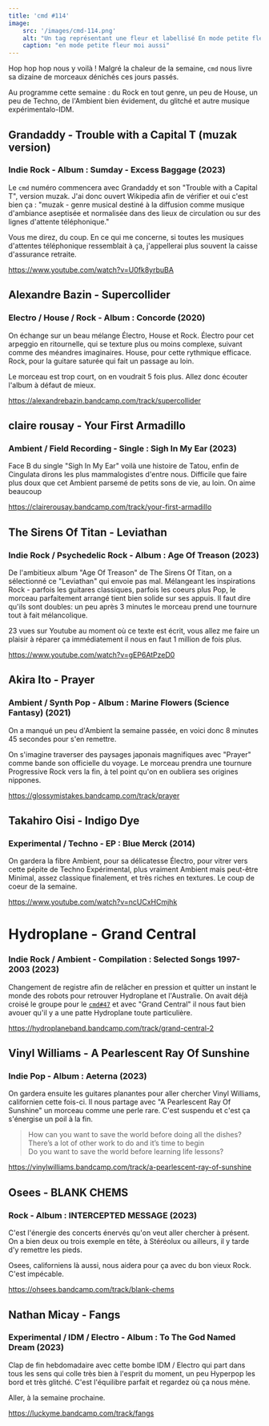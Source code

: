 ```yaml
---
title: 'cmd #114'
image:
    src: '/images/cmd-114.png'
    alt: "Un tag représentant une fleur et labellisé En mode petite fleur ou quoi?"
    caption: "en mode petite fleur moi aussi"
---
```


Hop hop hop nous y voilà ! Malgré la chaleur de la semaine, `cmd` nous livre sa dizaine de morceaux dénichés ces jours passés.

Au programme cette semaine : du Rock en tout genre, un peu de House, un peu de Techno, de l'Ambient bien évidement, du glitché et autre musique expérimentalo-IDM.

## Grandaddy - Trouble with a Capital T (muzak version) 
### Indie Rock - Album : Sumday - Excess Baggage (2023)

Le `cmd` numéro commencera avec Grandaddy et son "Trouble with a Capital T", version muzak. J'ai donc ouvert Wikipedia afin de vérifier et oui c'est bien ça : "muzak - genre musical destiné à la diffusion comme musique d'ambiance aseptisée et normalisée dans des lieux de circulation ou sur des lignes d'attente téléphonique."

Vous me direz, du coup. En ce qui me concerne, si toutes les musiques d'attentes téléphonique ressemblait à ça, j'appellerai plus souvent la caisse d'assurance retraite.

https://www.youtube.com/watch?v=U0fk8yrbuBA


## Alexandre Bazin - Supercollider 
### Electro / House / Rock - Album : Concorde (2020)

On échange sur un beau mélange Électro, House et Rock. Électro pour cet arpeggio en ritournelle, qui se texture plus ou moins complexe, suivant comme des méandres imaginaires. House, pour cette rythmique efficace. Rock, pour la guitare saturée qui fait un passage au loin.

Le morceau est trop court, on en voudrait 5 fois plus. Allez donc écouter l'album à défaut de mieux.

https://alexandrebazin.bandcamp.com/track/supercollider


## claire rousay - Your First Armadillo 
### Ambient / Field Recording - Single : Sigh In My Ear (2023)

Face B du single "Sigh In My Ear" voilà une histoire de Tatou, enfin de Cingulata dirons les plus mammalogistes d'entre nous. Difficile que faire plus doux que cet Ambient parsemé de petits sons de vie, au loin. On aime beaucoup

https://clairerousay.bandcamp.com/track/your-first-armadillo


## The Sirens Of Titan - Leviathan 
### Indie Rock / Psychedelic Rock - Album : Age Of Treason (2023)

De l'ambitieux album "Age Of Treason" de The Sirens Of Titan, on a sélectionné ce "Leviathan" qui envoie pas mal. Mélangeant les inspirations Rock - parfois les guitares classiques, parfois les coeurs plus Pop, le morceau parfaitement arrangé tient bien solide sur ses appuis. Il faut dire qu'ils sont doubles: un peu après 3 minutes le morceau prend une tournure tout à fait mélancolique.

23 vues sur Youtube au moment où ce texte est écrit, vous allez me faire un plaisir à réparer ça immédiatement il nous en faut 1 million de fois plus.

https://www.youtube.com/watch?v=gEP6AtPzeD0

## Akira Ito - Prayer 
### Ambient / Synth Pop - Album : Marine Flowers (Science Fantasy) (2021)

On a manqué un peu d'Ambient la semaine passée, en voici donc 8 minutes 45 secondes pour s'en remettre.

On s'imagine traverser des paysages japonais magnifiques avec "Prayer" comme bande son officielle du voyage. Le morceau prendra une tournure Progressive Rock vers la fin, à tel point qu'on en oubliera ses origines nippones.

https://glossymistakes.bandcamp.com/track/prayer

## Takahiro Oisi - Indigo Dye 
### Experimental / Techno - EP : Blue Merck (2014)

On gardera la fibre Ambient, pour sa délicatesse Électro, pour vitrer vers cette pépite de Techno Expérimental, plus vraiment Ambient mais peut-être Minimal, assez classique finalement, et très riches en textures. Le coup de coeur de la semaine.

https://www.youtube.com/watch?v=ncUCxHCmjhk


# Hydroplane - Grand Central 
### Indie Rock / Ambient - Compilation : Selected Songs 1997​-​2003 (2023)

Changement de registre afin de relâcher en pression et quitter un instant le monde des robots pour retrouver Hydroplane et l'Australie. On avait déjà croisé le groupe pour le [`cmd#47`](https://cmd.wuips.com/post/2022-05-13-cmd-47) et avec "Grand Central" il nous faut bien avouer qu'il y a une patte Hydroplane toute particulière.

https://hydroplaneband.bandcamp.com/track/grand-central-2

## Vinyl Williams - A Pearlescent Ray Of Sunshine
### Indie Pop - Album : Aeterna (2023)

On gardera ensuite les guitares planantes pour aller chercher Vinyl Williams, californien cette fois-ci. Il nous partage avec "A Pearlescent Ray Of Sunshine" un morceau comme une perle rare. C'est suspendu et c'est ça s'énergise un poil à la fin.

> How can you want to save the world before doing all the dishes?<br/>
> There’s a lot of other work to do and it’s time to begin<br/>
> Do you want to save the world before learning life lessons?<br/>

https://vinylwilliams.bandcamp.com/track/a-pearlescent-ray-of-sunshine

## Osees - BLANK CHEMS 
### Rock - Album : INTERCEPTED MESSAGE (2023)

C'est l'énergie des concerts énervés qu'on veut aller chercher à présent. On a bien deux ou trois exemple en tête, à Stéréolux ou ailleurs, il y tarde d'y remettre les pieds.

Osees, californiens là aussi, nous aidera pour ça avec du bon vieux Rock. C'est impécable.

https://ohsees.bandcamp.com/track/blank-chems

## Nathan Micay - Fangs 
### Experimental / IDM / Electro - Album : To The God Named Dream (2023)

Clap de fin hebdomadaire avec cette bombe IDM / Electro qui part dans tous les sens qui colle très bien à l'esprit du moment, un peu Hyperpop les bord et très glitché. C'est l'équilibre parfait et regardez où ça nous mène. 

Aller, à la semaine prochaine.

https://luckyme.bandcamp.com/track/fangs

